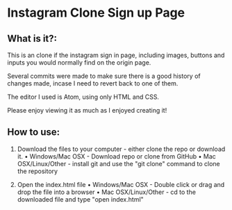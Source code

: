 # Instagram Clone Sign up Page

## What is it?:

This is an clone if the instagram sign in page, including images, buttons and inputs you would normally find on the origin page.

Several commits were made to make sure there is a good history of changes made, incase I need to revert back to one of them.

The editor I used is Atom, using only HTML and CSS.

Please enjoy viewing it as much as I enjoyed creating it!

## How to use:

1. Download the files to your computer - either clone the repo or download it.
	• Windows/Mac OSX - Download repo or clone from GitHub
	• Mac OSX/Linux/Other - install git and use the "git clone" command to clone the repository

2. Open the index.html file
	• Windows/Mac OSX - Double click or drag and drop the file into a browser
	• Mac OSX/Linux/Other - cd to the downloaded file and type "open index.html"
